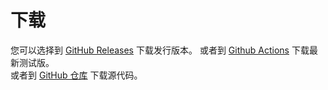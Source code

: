 # 下载

您可以选择到 [GitHub Releases](https://github.com/aphrodite281/RailwayAesthetics-Future/releases) 下载发行版本。
或者到 [Github Actions](https://github.com/aphrodite281/RailwayAesthetics-Future/actions/workflows/pack.yml) 下载最新测试版。  
或者到 [GitHub 仓库](https://github.com/aphrodite281/RailwayAesthetics-Future) 下载源代码。